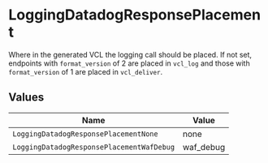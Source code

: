 # LoggingDatadogResponsePlacement

Where in the generated VCL the logging call should be placed. If not set, endpoints with `format_version` of 2 are placed in `vcl_log` and those with `format_version` of 1 are placed in `vcl_deliver`.



## Values

| Name                                      | Value                                     |
| ----------------------------------------- | ----------------------------------------- |
| `LoggingDatadogResponsePlacementNone`     | none                                      |
| `LoggingDatadogResponsePlacementWafDebug` | waf_debug                                 |